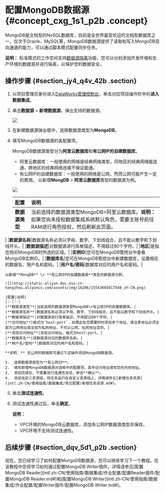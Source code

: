 # 配置MongoDB数据源 {#concept_cxg_1s1_p2b .concept}

MongoDB是文档型的NoSQL数据库，目前是全世界最受欢迎的文档型数据库之一，仅次于Oracle、MySQL等，MongoDB数据源提供了读取和写入MongoDB双向通道的能力，可以通过脚本模式配置同步任务。

**说明：** 标准模式的工作空间支持[数据源隔离](intl.zh-CN/使用指南/数据集成/数据源配置/数据源隔离.md#)功能，您可以分别添加开发环境和生产环境的数据源并进行隔离，以保护您的数据安全。

## 操作步骤 {#section_jy4_q4v_42b .section}

1.  以项目管理员身份进入[DataWorks管理控制台](https://workbench.data.aliyun.com/console)，单击对应项目操作栏中的**进入数据集成**。
2.  单击**数据源** \> **新增数据源**，弹出支持的数据源。

    ![](http://static-aliyun-doc.oss-cn-hangzhou.aliyuncs.com/assets/img/16201/15543665017534_zh-CN.png)

3.  在新建数据源弹出框中，选择数据源类型为**MongoDB**。
4.  填写MongoDB数据源的各配置项。

    MongoDB数据源类型分为**阿里云数据库**和**有公网IP的自建数据库**。

    -   阿里云数据库：一般使用的网络是经典网络类型，同地区的经典网络能连通，跨地区的经典网络连接不保证能通。
    -   有公网IP的自建数据库：一般使用的网络是公网，然而公网可能产生一定的费用。
    以新增**MongDB** \> **阿里云数据库**类型的数据源为例。

    ![](http://static-aliyun-doc.oss-cn-hangzhou.aliyuncs.com/assets/img/16206/15543665017547_zh-CN.png)

    |配置|说明|
    |:-|:-|
    |**数据源类型**|当前选择的数据源类型MongoDB\>阿里云数据库。**说明：** 如果您尚未授权数据集成系统默认角色，需要主账号前往RAM进行角色授权，然后刷新此页面。

|
    |**数据源名称**|数据源名称必须以字母、数字、下划线组合，且不能以数字和下划线开头。|
    |**数据源描述**|对数据源进行简单描述，不得超过80个字符。|
    |**地区**|是指在购买MongoDB时所选的区域。|
    |**实例ID**|您可在MongoDB管控台中查看MongoDB实例ID。|
    |**数据库名**|您可在MongoDB管控台中新建数据库，设置相应的数据名、用户名和密码。|
    |**用户名/密码**|数据库对应的用户名和密码。|

    以新增**MongDB** \> **有公网IP的自建数据库**类型的数据源为例。

    ![](http://static-aliyun-doc.oss-cn-hangzhou.aliyuncs.com/assets/img/16206/15543665017548_zh-CN.png)

    |配置|说明|
    |:-|:-|
    |**数据源类型**|当前选择的数据源类型MongoDB\>有公网IP的自建数据库。|
    |**数据源名称**|数据源名称必须以字母、数字、下划线组合，且不能以数字和下划线开头。|
    |**数据源描述**|对数据源进行简单描述，不得超过80个字符。|
    |**访问地址**|格式为`host:port`，如果此处您需要同时添加多个地址，请注意地址必须全部为公网地址或全部为私网地址，不可以公网、私网地址混杂。|
    |**添加访问地址**|添加访问地址，格式为host:port。|
    |**数据库名**|该数据源对应的数据库名称。|
    |**用户名/密码**|数据库对应的用户名和密码。|

    **说明：** 无公网的数据库可通过下述操作添加MongoDB数据源。

    1.  选择数据源类型为**有公网IP**。
    2.  填写新增MongoDB数据源对话框中的配置项，其中访问地址填写您的内网地址。
    3.  添加完成后，不需要进行连通性测试，单击**确认**。
    4.  添加自定义资源组，将任务运行在自定义资源组上，详情请参见[新增任务资源](intl.zh-CN/使用指南/数据集成/常见配置/新增任务资源.md#)。
5.  单击**测试连通性**。
6.  测试连通性通过后，单击**确定**。

    **说明：** 

    -   VPC环境的MongoDB云数据库，添加有公网IP数据源类型并保存。
    -   VPC环境不支持测试连通性。

## 后续步骤 {#section_dqv_5d1_p2b .section}

现在，您已经学习了如何配置MongoDB数据源，您可以继续学习下一个教程。在该教程中您将学习如何通过配置MongoDB Writer插件。详情请参见[配置MongoDB Reader](intl.zh-CN/使用指南/数据集成/作业配置/配置Reader插件/配置MongoDB Reader.md#)和[配置MongoDB Writer](intl.zh-CN/使用指南/数据集成/作业配置/配置Writer插件/配置MongoDB Writer.md#)。

